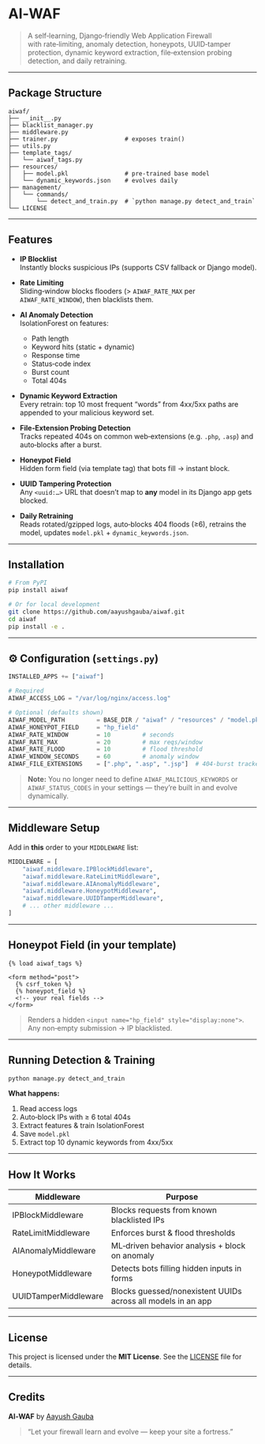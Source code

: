 # AI‑WAF

> A self‑learning, Django‑friendly Web Application Firewall  
> with rate‑limiting, anomaly detection, honeypots, UUID‑tamper protection, dynamic keyword extraction, file‑extension probing detection, and daily retraining.

---

## Package Structure

```
aiwaf/
├── __init__.py
├── blacklist_manager.py
├── middleware.py
├── trainer.py                   # exposes train()
├── utils.py
├── template_tags/
│   └── aiwaf_tags.py
├── resources/
│   ├── model.pkl                # pre‑trained base model
│   └── dynamic_keywords.json    # evolves daily
├── management/
│   └── commands/
│       └── detect_and_train.py  # `python manage.py detect_and_train`
└── LICENSE
```

---

## Features

- **IP Blocklist**  
  Instantly blocks suspicious IPs (supports CSV fallback or Django model).

- **Rate Limiting**  
  Sliding‑window blocks flooders (> `AIWAF_RATE_MAX` per `AIWAF_RATE_WINDOW`), then blacklists them.

- **AI Anomaly Detection**  
  IsolationForest on features:
  - Path length  
  - Keyword hits (static + dynamic)  
  - Response time  
  - Status‑code index  
  - Burst count  
  - Total 404s  

- **Dynamic Keyword Extraction**  
  Every retrain: top 10 most frequent “words” from 4xx/5xx paths are appended to your malicious keyword set.

- **File‑Extension Probing Detection**  
  Tracks repeated 404s on common web‑extensions (e.g. `.php`, `.asp`) and auto‑blocks after a burst.

- **Honeypot Field**  
  Hidden form field (via template tag) that bots fill → instant block.

- **UUID Tampering Protection**  
  Any `<uuid:…>` URL that doesn’t map to **any** model in its Django app gets blocked.

- **Daily Retraining**  
  Reads rotated/gzipped logs, auto‑blocks 404 floods (≥6), retrains the model, updates `model.pkl` + `dynamic_keywords.json`.

---

## Installation

```bash
# From PyPI
pip install aiwaf

# Or for local development
git clone https://github.com/aayushgauba/aiwaf.git
cd aiwaf
pip install -e .
```

---

## ⚙️ Configuration (`settings.py`)

```python
INSTALLED_APPS += ["aiwaf"]

# Required
AIWAF_ACCESS_LOG = "/var/log/nginx/access.log"

# Optional (defaults shown)
AIWAF_MODEL_PATH         = BASE_DIR / "aiwaf" / "resources" / "model.pkl"
AIWAF_HONEYPOT_FIELD     = "hp_field"
AIWAF_RATE_WINDOW        = 10         # seconds
AIWAF_RATE_MAX           = 20         # max reqs/window
AIWAF_RATE_FLOOD         = 10         # flood threshold
AIWAF_WINDOW_SECONDS     = 60         # anomaly window
AIWAF_FILE_EXTENSIONS    = [".php", ".asp", ".jsp"]  # 404‑burst tracked extensions
```

> **Note:** You no longer need to define `AIWAF_MALICIOUS_KEYWORDS` or `AIWAF_STATUS_CODES` in your settings — they’re built in and evolve dynamically.

---

## Middleware Setup

Add in **this** order to your `MIDDLEWARE` list:

```python
MIDDLEWARE = [
    "aiwaf.middleware.IPBlockMiddleware",
    "aiwaf.middleware.RateLimitMiddleware",
    "aiwaf.middleware.AIAnomalyMiddleware",
    "aiwaf.middleware.HoneypotMiddleware",
    "aiwaf.middleware.UUIDTamperMiddleware",
    # ... other middleware ...
]
```

---

## Honeypot Field (in your template)

```django
{% load aiwaf_tags %}

<form method="post">
  {% csrf_token %}
  {% honeypot_field %}
  <!-- your real fields -->
</form>
```

> Renders a hidden `<input name="hp_field" style="display:none">`.  
> Any non‑empty submission → IP blacklisted.

---

## Running Detection & Training

```bash
python manage.py detect_and_train
```

**What happens:**
1. Read access logs
2. Auto‑block IPs with ≥ 6 total 404s
3. Extract features & train IsolationForest
4. Save `model.pkl`
5. Extract top 10 dynamic keywords from 4xx/5xx

---

## How It Works

| Middleware               | Purpose                                                         |
|--------------------------|------------------------------------------------------------------|
| IPBlockMiddleware        | Blocks requests from known blacklisted IPs                      |
| RateLimitMiddleware      | Enforces burst & flood thresholds                               |
| AIAnomalyMiddleware      | ML‑driven behavior analysis + block on anomaly                  |
| HoneypotMiddleware       | Detects bots filling hidden inputs in forms                     |
| UUIDTamperMiddleware     | Blocks guessed/nonexistent UUIDs across all models in an app    |

---

## License

This project is licensed under the **MIT License**. See the [LICENSE](LICENSE) file for details.

---

## Credits

**AI‑WAF** by [Aayush Gauba](https://github.com/aayushgauba)  
> “Let your firewall learn and evolve — keep your site a fortress.”